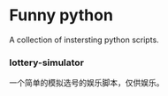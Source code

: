 # Funny python
A collection of instersting python scripts.

### lottery-simulator
一个简单的模拟选号的娱乐脚本，仅供娱乐。

